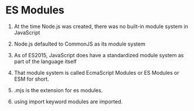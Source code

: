 # ES Modules
1. At the time Node.js was created, there was no built-in module system in JavaScript
2. Node.js defaulted to CommonJS as its module system
3. As of ES2015, JavaScript does have a standardized module system as part of the language itself
4. That module system is called EcmaScript Modules or ES Modules or ESM for short.

1. .mjs is the extension for es modules.
2. using import keyword modules are imported.

